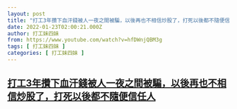 ```yaml
---
layout: post
title: "打工3年攢下血汗錢被人一夜之間被騙，以後再也不相信炒股了，打死以後都不隨便信任人"
date: 2022-01-23T02:00:21.000Z
author: 打工妹四妹
from: https://www.youtube.com/watch?v=hfDWnjQBM3g
tags: [ 打工妹四妹 ]
categories: [ 打工妹四妹 ]
---
```

<!--1642903221000-->
[打工3年攢下血汗錢被人一夜之間被騙，以後再也不相信炒股了，打死以後都不隨便信任人](https://www.youtube.com/watch?v=hfDWnjQBM3g)
------

<div>

</div>
